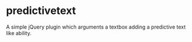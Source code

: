 predictivetext
==============

A simple jQuery plugin which arguments a textbox adding a predictive text like ability.